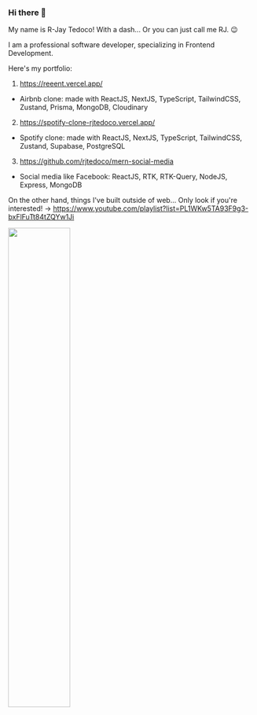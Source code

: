 ### Hi there 👋

My name is R-Jay Tedoco! With a dash... Or you can just call me RJ. 😉

I am a professional software developer, specializing in Frontend Development.

Here's my portfolio:
1. https://reeent.vercel.app/
- Airbnb clone: made with ReactJS, NextJS, TypeScript, TailwindCSS, Zustand, Prisma, MongoDB, Cloudinary

2. https://spotify-clone-rjtedoco.vercel.app/
- Spotify clone: made with ReactJS, NextJS, TypeScript, TailwindCSS, Zustand, Supabase, PostgreSQL

3. https://github.com/rjtedoco/mern-social-media
- Social media like Facebook: ReactJS, RTK, RTK-Query, NodeJS, Express, MongoDB

On the other hand, things I've built outside of web... Only look if you're interested! 
-> https://www.youtube.com/playlist?list=PL1WKw5TA93F9g3-bxFlFuTt84tZQYw1Ji

[<img src="https://i.ytimg.com/vi/Hc79sDi3f0U/maxresdefault.jpg" width="50%">](https://www.youtube.com/watch?v=Hc79sDi3f0U "Now in Android: 55")
<!--
**rjtedoco/rjtedoco** is a ✨ _special_ ✨ repository because its `README.md` (this file) appears on your GitHub profile.

Here are some ideas to get you started:

- 🔭 I’m currently working on ...
- 🌱 I’m currently learning ...
- 👯 I’m looking to collaborate on ...
- 🤔 I’m looking for help with ...
- 💬 Ask me about ...
- 📫 How to reach me: ...
- 😄 Pronouns: ...
- ⚡ Fun fact: ...
-->
